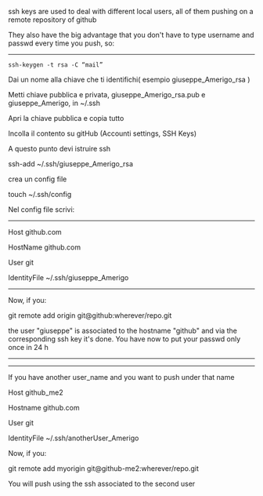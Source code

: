 ssh keys are used to deal with different local users, all of them pushing on a remote repository of github

They also have the big advantage that you don't have to type username and passwd every time you push, so:

******************************************************************

`ssh-keygen -t rsa -C “mail”`

Dai un nome alla chiave che ti identifichi( esempio giuseppe_Amerigo_rsa )

Metti chiave pubblica e privata, giuseppe_Amerigo_rsa.pub e giuseppe_Amerigo, in ~/.ssh

Apri la chiave pubblica e copia tutto

Incolla il contento su gitHub (Accounti settings, SSH Keys)

A questo punto devi istruire ssh

ssh-add ~/.ssh/giuseppe_Amerigo_rsa

crea un config file

touch ~/.ssh/config

Nel config file scrivi:
*****************************************************
Host github.com

HostName github.com

User git

IdentityFile ~/.ssh/giuseppe_Amerigo
****************************************************
Now, if you:

git remote add origin git@github:wherever/repo.git

the user "giuseppe" is associated to the hostname "github" and via the corresponding ssh key it's done. You have now to put your passwd only once in 24 h

******************************************************
******************************************************

If you have another user_name and you want to push under that name

Host github_me2

Hostname github.com

User git

IdentityFile ~/.ssh/anotherUser_Amerigo


Now, if you:

git remote add myorigin git@github-me2:wherever/repo.git

You will push using the ssh associated to the second user
